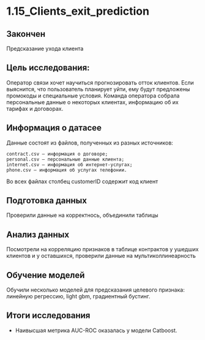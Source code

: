 # 1.15_Clients_exit_prediction

## Закончен 

Предсказание ухода клиента

## Цель исследования:

Оператор связи хочет научиться прогнозировать отток клиентов. Если выяснится, что пользователь планирует уйти, ему будут предложены промокоды и специальные условия. Команда оператора собрала персональные данные о некоторых клиентах, информацию об их тарифах и договорах.

## Информация о датасее

Данные состоят из файлов, полученных из разных источников:

    contract.csv — информация о договоре;
    personal.csv — персональные данные клиента;
    internet.csv — информация об интернет-услугах;
    phone.csv — информация об услугах телефонии.

Во всех файлах столбец customerID содержит код клиент

## Подготовка данных

Проверили данные на корректнось, объединили таблицы

## Анализ данных

Посмотрели на корреляцию признаков в таблице контрактов у ушедших клиентов и у оставшихся, проверили данные на мультиколлинеарность

## Обучение моделей
Обучили несколько моделей для предсказания целевого признака: линейную регрессию, light gbm, градиентный бустинг.

## Итоги исследования

- Наивысшая метрика AUC-ROC оказалась у модели Catboost. 


